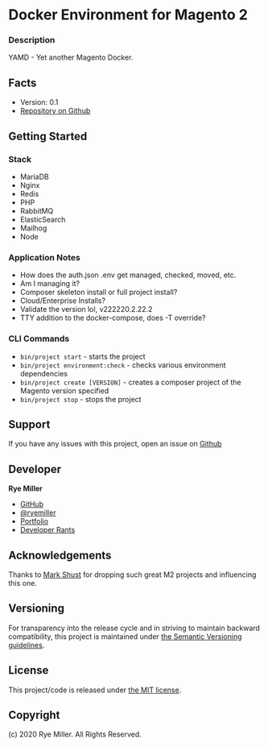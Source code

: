 Docker Environment for Magento 2
================================

### Description

YAMD - Yet another Magento Docker.


Facts
-----

 * Version: 0.1
 * [Repository on Github](https://github.com/iods/docker-magento)


Getting Started
---------------

### Stack
 * MariaDB
 * Nginx
 * Redis
 * PHP
 * RabbitMQ
 * ElasticSearch
 * Mailhog
 * Node

### Application Notes

 * How does the auth.json .env get managed, checked, moved, etc.
 * Am I managing it?
 * Composer skeleton install or full project install?
 * Cloud/Enterprise Installs?
 * Validate the version lol, v222220.2.22.2
 * TTY addition to the docker-compose, does -T override? 
 
 
### CLI Commands

 * `bin/project start` - starts the project
 * `bin/project environment:check` - checks various environment dependencies
 * `bin/project create [VERSION]` - creates a composer project of the Magento version specified
 * `bin/project stop` - stops the project


Support
-------

If you have any issues with this project, open an issue on [Github](https://github.com/iods/docker-magento/issues)


Developer
---------

**Rye Miller**

 * [GitHub](http://github.com/iods/)
 * [@ryemiller](https://twitter.com/ryemiller)
 * [Portfolio](https://ryemiller.io)
 * [Developer Rants](http://drkstr.dev)
 

Acknowledgements
----------------

Thanks to [Mark Shust](https://github.com/markshust) for dropping such great M2 projects and influencing this one.


Versioning	
----------

For transparency into the release cycle and in striving to maintain backward compatibility, this project is
maintained under [the Semantic Versioning guidelines](http://semver.org/).


License
-------

This project/code is released under [the MIT license](https://github.com/iods/docker-magento/LICENSE).


Copyright
---------

(c) 2020 Rye Miller. All Rights Reserved.
